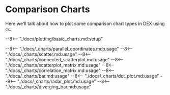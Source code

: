# Comparison Charts

Here we'll talk about how to plot some comparison chart types in DEX using `dx`.

--8<-- "./docs/plotting/basic_charts.md:setup"

--8<-- "./docs/_charts/parallel_coordinates.md:usage"
--8<-- "./docs/_charts/scatter.md:usage"
--8<-- "./docs/_charts/connected_scatterplot.md:usage"
--8<-- "./docs/_charts/scatterplot_matrix.md:usage"
--8<-- "./docs/_charts/correlation_matrix.md:usage"
--8<-- "./docs/_charts/bar.md:usage"
--8<-- "./docs/_charts/dot_plot.md:usage"
--8<-- "./docs/_charts/radar_plot.md:usage"
--8<-- "./docs/_charts/diverging_bar.md:usage"

